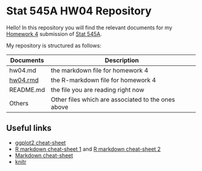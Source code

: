 Stat 545A HW04 Repository
================

Hello! In this repository you will find the relevant documents for my [Homework 4](http://stat545.com/Classroom/assignments/hw04/hw04.html) submission of [Stat 545A](http://stat545.com/Classroom/).

My repository is structured as follows:

| Documents | Description                        |
|-----------|------------------------------------|
| hw04.md   | the markdown file for homework 4   |
| [hw04.rmd](https://github.com/STAT545-UBC-students/hw04-MalcolmNSB/blob/master/hw04.Rmd) | the R-markdown file for homework 4   |
| README.md | the file you are reading right now |
|Others| Other files which are associated to the ones above|


## Useful links

-   [ggplot2 cheat-sheet](https://www.rstudio.com/wp-content/uploads/2015/03/ggplot2-cheatsheet.pdf "ggplot2 Cheat-sheet")
-  [R markdown cheat-sheet 1](https://www.rstudio.com/wp-content/uploads/2015/02/rmarkdown-cheatsheet.pdf "Cheat-sheet 1") and [R markdown cheat-sheet 2](https://www.rstudio.com/wp-content/uploads/2016/03/rmarkdown-cheatsheet-2.0.pdf "Cheat sheet 2")
-  [Markdown cheat-sheet](https://github.com/adam-p/markdown-here/wiki/Markdown-Cheatsheet "Markdown Cheat-sheet")
-   [knitr ](https://cran.r-project.org/web/packages/knitr/vignettes/knitr-refcard.pdf "knitr Cheat Sheet")





